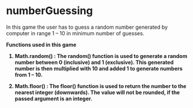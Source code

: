 # numberGuessing
In this game the user has to guess a random number generated by computer in range 1 – 10 in minimum number of guesses.

<strong>Functions used in this game<strong>

1. Math.random() : The random() function is used to generate a random number between 0 (inclusive) and 1 (exclusive). This generated number is then multiplied with 10 and added 1 to generate numbers from 1 – 10.

2. Math.floor() : The floor() function is used to return the number to the nearest integer (downwards). The value will not be rounded, if the passed argument is an integer.
